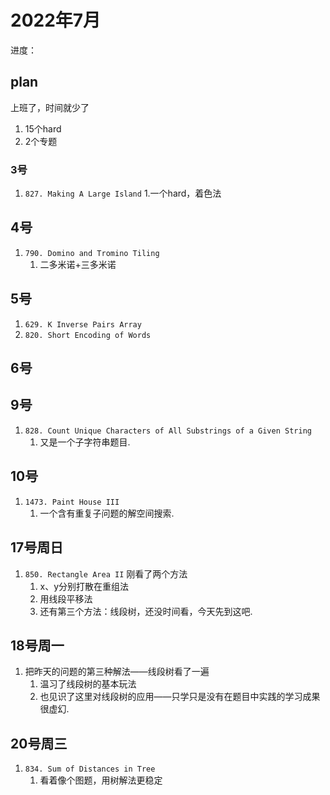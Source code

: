 # 2022年7月

进度：

## plan

上班了，时间就少了

1. 15个hard
2. 2个专题

### 3号

1. `827. Making A Large Island`
   1.一个hard，着色法

## 4号

1. `790. Domino and Tromino Tiling`
    1. 二多米诺+三多米诺

## 5号

1. `629. K Inverse Pairs Array`
2. `820. Short Encoding of Words`

## 6号

## 9号
1. `828. Count Unique Characters of All Substrings of a Given String`
   1. 又是一个子字符串题目.

## 10号
1. `1473. Paint House III`
   1. 一个含有重复子问题的解空间搜索.



## 17号周日
1. `850. Rectangle Area II`
   刚看了两个方法
   1. x、y分别打散在重组法
   2. 用线段平移法
   3. 还有第三个方法：线段树，还没时间看，今天先到这吧.

## 18号周一
1. 把昨天的问题的第三种解法——线段树看了一遍
   1. 温习了线段树的基本玩法
   2. 也见识了这里对线段树的应用——只学只是没有在题目中实践的学习成果很虚幻.


## 20号周三
1. `834. Sum of Distances in Tree`
   1. 看着像个图题，用树解法更稳定

